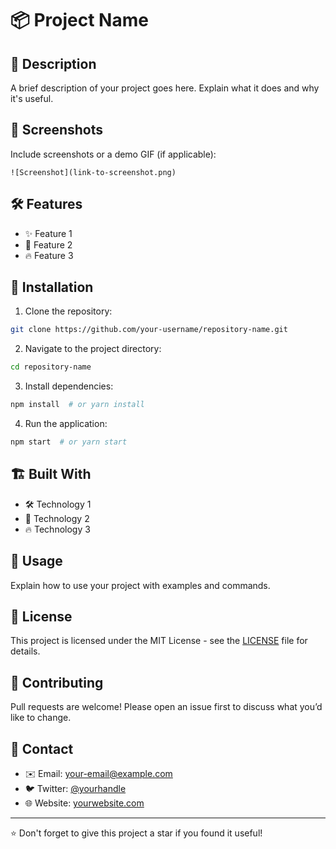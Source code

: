 # 📦 Project Name

## 🚀 Description
A brief description of your project goes here. Explain what it does and why it's useful.

## 📸 Screenshots
Include screenshots or a demo GIF (if applicable):
```
![Screenshot](link-to-screenshot.png)
```

## 🛠 Features
- ✨ Feature 1
- 🚀 Feature 2
- 🔥 Feature 3

## 📂 Installation
1. Clone the repository:
```sh
git clone https://github.com/your-username/repository-name.git
```
2. Navigate to the project directory:
```sh
cd repository-name
```
3. Install dependencies:
```sh
npm install  # or yarn install
```
4. Run the application:
```sh
npm start  # or yarn start
```

## 🏗 Built With
- 🛠 Technology 1
- 🚀 Technology 2
- 🔥 Technology 3

## 📌 Usage
Explain how to use your project with examples and commands.

## 📜 License
This project is licensed under the MIT License - see the [LICENSE](LICENSE) file for details.

## 🤝 Contributing
Pull requests are welcome! Please open an issue first to discuss what you’d like to change.

## 📧 Contact
- ✉️ Email: your-email@example.com
- 🐦 Twitter: [@yourhandle](https://twitter.com/yourhandle)
- 🌐 Website: [yourwebsite.com](https://yourwebsite.com)

---
⭐ Don't forget to give this project a star if you found it useful!

